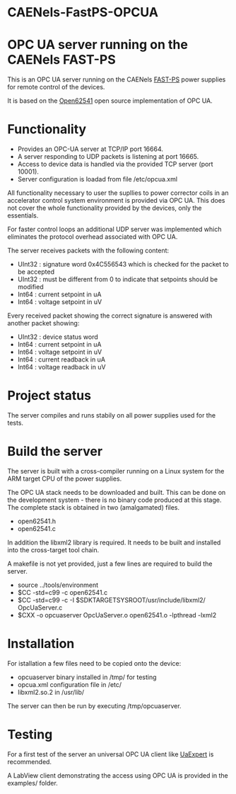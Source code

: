 # CAENels-FastPS-OPCUA

OPC UA server running on the CAENels FAST-PS
============================================

This is an OPC UA server running on the CAENels
[FAST-PS](http://www.caenels.com/products/fast-ps/) power supplies
for remote control of the devices.

It is based on the [Open62541](https://github.com/open62541/open62541/)
open source implementation of OPC UA.

Functionality
=============

- Provides an OPC-UA server at TCP/IP port 16664.
- A server responding to UDP packets is listening at port 16665.
- Access to device data is handled via the provided TCP server (port 10001).
- Server configuration is loadad from file /etc/opcua.xml

All functionality necessary to user the supllies to power corrector coils
in an accelerator control system environment is provided via OPC UA. This does not
cover the whole functionality provided by the devices, only the essentials.

For faster control loops an additional UDP server was implemented
which eliminates the protocol overhead associated with OPC UA.

The server receives packets with the following content:
- UInt32 : signature word 0x4C556543 which is checked for the packet to be accepted
- UInt32 : must be different from 0 to indicate that setpoints should be modified
- Int64 : current setpoint in uA
- Int64 : voltage setpoint in uV

Every received packet showing the correct signature is answered with another packet showing:
- UInt32 : device status word
- Int64 : current setpoint in uA
- Int64 : voltage setpoint in uV
- Int64 : current readback in uA
- Int64 : voltage readback in uV

Project status
==============
The server compiles and runs stabily on all power supplies used for the tests.

Build the server
================
The server is built with a cross-compiler running on a Linux system
for the ARM target CPU of the power supplies.

The OPC UA stack needs to be downloaded and built. This can be done on
the development system - there is no binary code produced at this stage.
The complete stack is obtained in two (amalgamated) files.
- open62541.h
- open62541.c

In addition the libxml2 library is required. It needs to be built
and installed into the cross-target tool chain.

A makefile is not yet provided, just a few lines are required to build the server.
- source ../tools/environment
- $CC -std=c99 -c open62541.c
- $CC -std=c99 -c -I $SDKTARGETSYSROOT/usr/include/libxml2/ OpcUaServer.c
- $CXX -o opcuaserver OpcUaServer.o open62541.o -lpthread -lxml2

Installation
============
For istallation a few files need to be copied onto the device:
- opcuaserver binary installed in /tmp/ for testing
- opcua.xml configuration file in /etc/
- libxml2.so.2 in /usr/lib/

The server can then be run by executing /tmp/opcuaserver.

Testing
=======
For a first test of the server an universal OPC UA client like
[UaExpert](https://www.unified-automation.com/products/development-tools/uaexpert.html) is recommended.

A LabView client demonstrating the access using OPC UA is provided in the examples/ folder.

